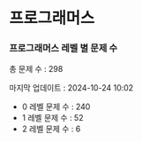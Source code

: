 # 프로그래머스
### 프로그래머스 레벨 별 문제 수
총 문제 수 : 298

마지막 업데이트 : 2024-10-24 10:02

- 0 레벨 문제 수 : 240
- 1 레벨 문제 수 : 52
- 2 레벨 문제 수 : 6
